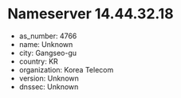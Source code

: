 # Nameserver 14.44.32.18

* as_number: 4766
* name: Unknown
* city: Gangseo-gu
* country: KR
* organization: Korea Telecom
* version: Unknown
* dnssec: Unknown

